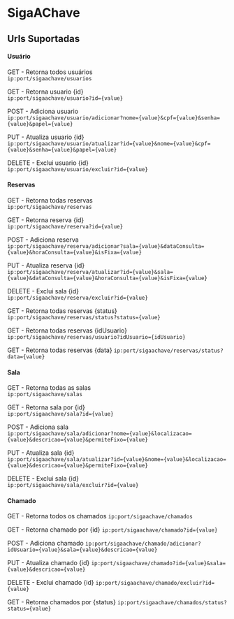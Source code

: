 # SigaAChave

## Urls Suportadas

#### Usuário

GET - Retorna todos usuários  
`ip:port/sigaachave/usuarios`

GET - Retorna usuario {id}  
`ip:port/sigaachave/usuario?id={value}`

POST - Adiciona usuario  
`ip:port/sigaachave/usuario/adicionar?nome={value}&cpf={value}&senha={value}&papel={value}`

PUT - Atualiza usuario {id}  
`ip:port/sigaachave/usuario/atualizar?id={value}&nome={value}&cpf={value}&senha={value}&papel={value}`

DELETE - Exclui usuario {id}  
`ip:port/sigaachave/usuario/excluir?id={value}`

#### Reservas

GET - Retorna todas reservas  
`ip:port/sigaachave/reservas`

GET - Retorna reserva {id}  
`ip:port/sigaachave/reserva?id={value}`

POST - Adiciona reserva  
`ip:port/sigaachave/reserva/adicionar?sala={value}&dataConsulta={value}&horaConsulta={value}&isFixa={value}`

PUT - Atualiza reserva {id}  
`ip:port/sigaachave/reserva/atualizar?id={value}&sala={value}&dataConsulta={value}&horaConsulta={value}&isFixa={value}`

DELETE - Exclui sala {id}  
`ip:port/sigaachave/reserva/excluir?id={value}`

GET - Retorna todas reservas {status}
`ip:port/sigaachave/reservas/status?status={value}`

GET - Retorna todas reservas {idUsuario}
`ip:port/sigaachave/reservas/usuario?idUsuario={idUsuario}`

GET - Retorna todas reservas {data}
`ip:port/sigaachave/reservas/status?data={value}`

#### Sala

GET - Retorna todas as salas  
`ip:port/sigaachave/salas`

GET - Retorna sala por {id}  
`ip:port/sigaachave/sala?id={value}`

POST - Adiciona sala  
`ip:port/sigaachave/sala/adicionar?nome={value}&localizacao={value}&descricao={value}&permiteFixo={value}`

PUT - Atualiza sala {id}  
`ip:port/sigaachave/sala/atualizar?id={value}&nome={value}&localizacao={value}&descricao={value}&permiteFixo={value}`

DELETE - Exclui sala {id}  
`ip:port/sigaachave/sala/excluir?id={value}`


#### Chamado

GET - Retorna todos os chamados
`ip:port/sigaachave/chamados`

GET - Retorna chamado por {id}
`ip:port/sigaachave/chamado?id={value}`

POST - Adiciona chamado
`ip:port/sigaachave/chamado/adicionar?idUsuario={value}&sala={value}&descricao={value}`

PUT - Atualiza chamado {id}
`ip:port/sigaachave/chamado?id={value}&sala={value}&descricao={value}`

DELETE - Exclui chamado {id}
`ip:port/sigaachave/chamado/excluir?id={value}`

GET - Retorna chamados por {status}
`ip:port/sigaachave/chamados/status?status={value}`
